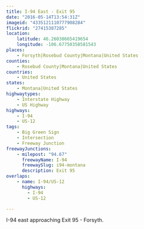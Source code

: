 ```yaml
---
title: I-94 East - Exit 95
date: "2016-05-14T13:54:31Z"
imageid: "4335121110777908284"
flickrid: "27415387285"
location:
    latitude: 46.26038665419654
    longitude: -106.67750358581543
places:
    - Forsyth|Rosebud County|Montana|United States
counties:
    - Rosebud County|Montana|United States
countries:
    - United States
states:
    - Montana|United States
highwaytypes:
    - Interstate Highway
    - US Highway
highways:
    - I-94
    - US-12
tags:
    - Big Green Sign
    - Intersection
    - Freeway Junction
freewayJunctions:
    - milepost: "94.67"
      freewayName: I-94
      freewaySlug: i94-montana
      description: Exit 95
overlaps:
    - name: I-94/US-12
      highways:
        - I-94
        - US-12

---
```

I-94 east approaching Exit 95 - Forsyth.